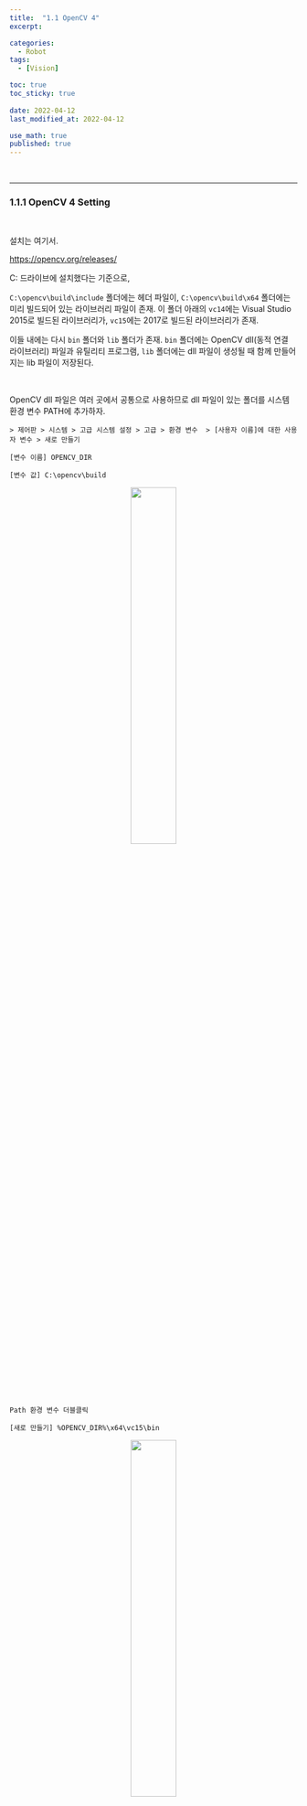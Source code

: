 ```yaml
---
title:  "1.1 OpenCV 4"
excerpt: 

categories:
  - Robot
tags:
  - [Vision]

toc: true
toc_sticky: true
 
date: 2022-04-12
last_modified_at: 2022-04-12

use_math: true
published: true
---
```


<br>

***

### 1.1.1 OpenCV 4 Setting

<br>

설치는 여기서.

<https://opencv.org/releases/>


C: 드라이브에 설치했다는 기준으로,

`C:\opencv\build\include` 폴더에는 헤더 파일이, `C:\opencv\build\x64` 폴더에는 미리 빌드되어 있는 라이브러리 파일이 존재. 이 폴더 아래의 `vc14`에는 Visual Studio 2015로 빌드된 라이브러리가, `vc15`에는 2017로 빌드된 라이브러리가 존재.

이들 내에는 다시 `bin` 폴더와 `lib` 폴더가 존재. `bin` 폴더에는 OpenCV dll(동적 연결 라이브러리) 파일과 유틸리티 프로그램, `lib` 폴더에는 dll 파일이 생성될 때 함께 만들어지는 lib 파일이 저장된다.

<br>

OpenCV dll 파일은 여러 곳에서 공통으로 사용하므로 dll 파일이 있는 폴더를 시스템 환경 변수 PATH에 추가하자.

```
> 제어판 > 시스템 > 고급 시스템 설정 > 고급 > 환경 변수  > [사용자 이름]에 대한 사용자 변수 > 새로 만들기

[변수 이름] OPENCV_DIR

[변수 값] C:\opencv\build
```

<p align="center"><img src="/assets/image/vision/ch1/1.1.png" width="40%" height="40%" title="" alt=""><br/></p>

<br>

```
Path 환경 변수 더블클릭

[새로 만들기] %OPENCV_DIR%\x64\vc15\bin
```

<p align="center"><img src="/assets/image/vision/ch1/1.2.png" width="40%" height="40%" title="" alt=""><br/></p>

<br>

잘 적용되었는지 확인

```
> 명령 프롬프트 > opencv_version.exe
```

<p align="center"><img src="/assets/image/vision/ch1/1.3.png" width="40%" height="40%" title="" alt=""><br/></p>

<br>

***

### 1.1.2 Visual Studio Setting

<br>

여기서는 Visual Studio 2019 사용.

```
> 새 프로젝트 만들기 > Windows 데스크톱 마법사

애플리케이션 종류는 콘솔 애플리케이션(.exe) 선택.

추가 옵션은 빈 프로젝트만 선택. 프로젝트 이름은 HelloCV로 정했다.
```

OpenCV 라이브러리는 64비트로 빌드되어 있다. 따라서 활성 솔루션 플랫폼을 `x64`로 변경.

<p align="center"><img src="/assets/image/vision/ch1/1.4.png" width="30%" height="30%" title="" alt=""><br/></p>

<br>

#### 디렉토리 설정

<br>

포함 디렉토리 추가.

```
> 메뉴 > 프로젝트 > 속성

플랫폼이 활성(x64)인지 체크.


> 구성 속성 > C/C++ > 추가 포함 디렉터리 > $(OPENCV_DIR)\include
```

<p align="center"><img src="/assets/image/vision/ch1/1.5.png" width="40%" height="40%" title="" alt=""><br/></p>

<br>

dll 디렉토리 등록

```
> 구성 속성 > 디버깅 > 환경 > PATH=C:\opencv\build\x64\vc15\bin;%PATH%
```

<p align="center"><img src="/assets/image/vision/ch1/1.8.png" width="40%" height="40%" title="" alt=""><br/></p>

<br>

라이브러리 디렉토리 추가

```
> 구성 속성 > 링커 > 일반 > 추가 라이브러리 디렉터리 > <편집...> > $(OPENCV_DIR)\x64\vc15\lib
```

<p align="center"><img src="/assets/image/vision/ch1/1.6.png" width="40%" height="40%" title="" alt=""><br/></p>

```
> 구성 속성 > 링커 > 입력 > 추가 종속성 > <편집...> > opencv_world455d.lib
```

<p align="center"><img src="/assets/image/vision/ch1/1.7.png" width="40%" height="40%" title="" alt=""><br/></p>

<br>

이제 적용 버튼을 누르면 Debug 모드 설정 끝.

Release 모드 설정도 똑같이. 단 이번에는 추가 종속성에 opencv_world455.lib를 입력해야 한다.

<br>

### 1.1.3 OpenCV 버전 출력

<br>

<script src="https://gist.github.com/PYOHYU/2eb2264a9a9ccba202f9cd9ed8c6062b.js"></script>


```
Line 1 : opencv.hpp 헤더 파일 포함
```


<p align="center"><img src="/assets/image/vision/ch1/1.9.png" width="" height="" title="" alt=""><br/></p>

<br>

```
> 메뉴 > 빌드 > 솔루션 빌드
```

프로젝트를 빌드하면 `[프로젝트 폴더]\x64\Debug` 폴더 안에 .exe 파일이 생성된다. 이렇게 빌드된 HelloCV.exe 파일을 실행하려면

```
> 메뉴 > 디버그 > 디버그하지 않고 시작
```

그냥 `F5`로 실행할 때와 마찬가지인 화면이 나온다.

<p align="center"><img src="/assets/image/vision/ch1/1.9.png" width="" height="" title="" alt=""><br/></p>

